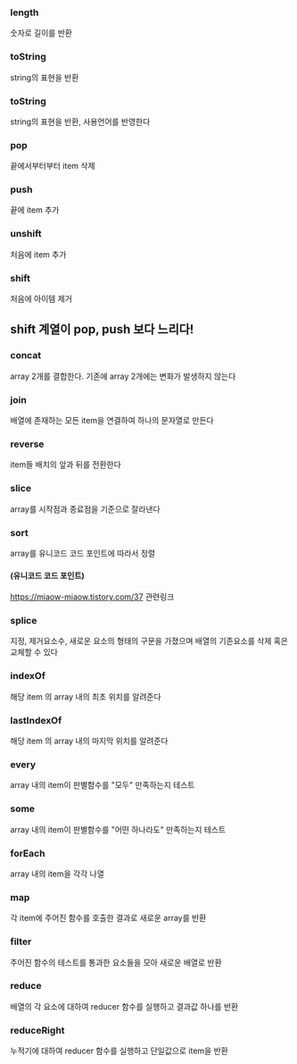 ### length

숫자로 길이를 반환

### toString

string의 표현을 반환

### toString

string의 표현을 반환, 사용언어를 반영한다

### pop

끝에서부터부터 item 삭제

### push

끝에 item 추가

### unshift

처음에 item 추가

### shift

처음에 아이템 제거

## shift 계열이 pop, push 보다 느리다!

### concat

array 2개를 결합한다.
기존에 array 2개에는 변화가 발생하지 않는다

### join

배열에 존재하는 모든 item을 연결하여 하나의 문자열로 만든다

### reverse

item들 배치의 앞과 뒤를 전환한다

### slice

array를 시작점과 종료점을 기준으로 잘라낸다

### sort

array를 유니코드 코드 포인트에 따라서 정렬

#### (유니코드 코드 포인트)

https://miaow-miaow.tistory.com/37
관련링크

### splice

지정, 제거요소수, 새로운 요소의 형태의 구문을 가졌으며 배열의 기존요소를 삭제 혹은 교체할 수 있다

### indexOf

해당 item 의 array 내의 최초 위치를 알려준다

### lastIndexOf

해당 item 의 array 내의 마지막 위치를 알려준다

### every

array 내의 item이 판별함수를 "모두" 만족하는지 테스트

### some

array 내의 item이 판별함수를 "어떤 하나라도" 만족하는지 테스트

### forEach

array 내의 item을 각각 나열

### map

각 item에 주어진 함수를 호출한 결과로 새로운 array를 반환

### filter

주어진 함수의 테스트를 통과한 요소들을 모아 새로운 배열로 반환

### reduce

배열의 각 요소에 대하여 reducer 함수를 실행하고 결과값 하나를 반환

### reduceRight

누적기에 대하여 reducer 함수를 실행하고 단일값으로 item을 반환
